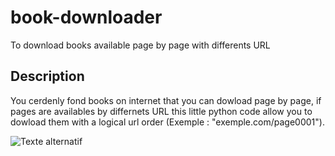 book-downloader
===============

To download books available page by page with differents URL

## Description

You cerdenly fond books on internet that you can dowload page by page, if pages are availables by differnets URL this little python code allow you to dowload them with a logical url order (Exemple : "exemple.com/page0001").


![Texte alternatif](http://www.google.fr/imgres?imgurl=http%3A%2F%2F7.mshcdn.com%2Fwp-content%2Fuploads%2F2010%2F11%2Fgoogle-web-book-640.jpg&imgrefurl=http%3A%2F%2Fdriverlayer.com%2Fimg%2Fbook%2F16%2Fweb&h=422&w=640&tbnid=4FY9gQOiecimvM%3A&zoom=1&docid=L7MMSwrISSphGM&ei=UDidVKHIBY3X7AbotoGADw&tbm=isch&iact=rc&uact=3&dur=2710&page=1&start=0&ndsp=19&ved=0CFIQrQMwEA "Web-book exemple")